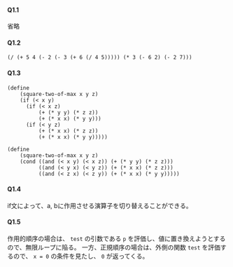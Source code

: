#### Q1.1

省略

#### Q1.2

```
(/ (+ 5 4 (- 2 (- 3 (+ 6 (/ 4 5))))) (* 3 (- 6 2) (- 2 7)))
```

#### Q1.3

```
(define
    (square-two-of-max x y z)
    (if (< x y)
      (if (< x z)
          (+ (* y y) (* z z))
          (+ (* x x) (* y y)))
      (if (< y z)
          (+ (* x x) (* z z))
          (+ (* x x) (* y y)))))
```

```
(define
    (square-two-of-max x y z)
    (cond ((and (< x y) (< x z)) (+ (* y y) (* z z)))
          ((and (< y x) (< y z)) (+ (* x x) (* z z)))
          ((and (< z x) (< z y)) (+ (* x x) (* y y)))))
```

#### Q1.4

if文によって、a, bに作用させる演算子を切り替えることができる。

#### Q1.5

作用的順序の場合は、 `test` の引数である `p` を評価し、値に置き換えようとするので、無限ループに陥る。
一方、正規順序の場合は、外側の関数 `test` を評価するので、 `x = 0` の条件を見たし、 `0` が返ってくる。
